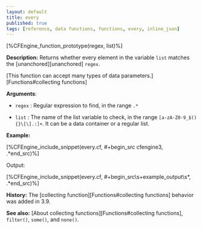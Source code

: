```yaml
---
layout: default
title: every
published: true
tags: [reference, data functions, functions, every, inline_json]
---
```


[%CFEngine_function_prototype(regex, list)%]

**Description:** Returns whether every element in the variable `list` matches
the [unanchored][unanchored] `regex`.

[This function can accept many types of data parameters.][Functions#collecting functions]

**Arguments**:

* `regex` : Regular expression to find, in the range `.*`

* `list` : The name of the list variable to check, in the range
`[a-zA-Z0-9_$(){}\[\].:]+`.  It can be a data container or a regular
list.

**Example:**

[%CFEngine_include_snippet(every.cf, #\+begin_src cfengine3, .*end_src)%]

Output:

[%CFEngine_include_snippet(every.cf, #\+begin_src\s+example_output\s*, .*end_src)%]

**History:** The [collecting function][Functions#collecting functions] behavior was added in 3.9.

**See also:** [About collecting functions][Functions#collecting functions], `filter()`, `some()`, and `none()`.

